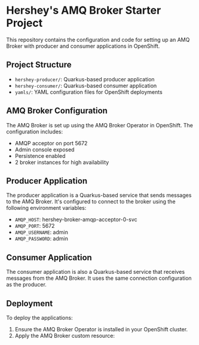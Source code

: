 # Hershey's AMQ Broker Starter Project

This repository contains the configuration and code for setting up an AMQ Broker with producer and consumer applications in OpenShift.

## Project Structure

- `hershey-producer/`: Quarkus-based producer application
- `hershey-consumer/`: Quarkus-based consumer application
- `yamls/`: YAML configuration files for OpenShift deployments

## AMQ Broker Configuration

The AMQ Broker is set up using the AMQ Broker Operator in OpenShift. The configuration includes:

- AMQP acceptor on port 5672
- Admin console exposed
- Persistence enabled
- 2 broker instances for high availability

## Producer Application

The producer application is a Quarkus-based service that sends messages to the AMQ Broker. It's configured to connect to the broker using the following environment variables:

- `AMQP_HOST`: hershey-broker-amqp-acceptor-0-svc
- `AMQP_PORT`: 5672
- `AMQP_USERNAME`: admin
- `AMQP_PASSWORD`: admin

## Consumer Application


The consumer application is also a Quarkus-based service that receives messages from the AMQ Broker. It uses the same connection configuration as the producer.

## Deployment

To deploy the applications:

1. Ensure the AMQ Broker Operator is installed in your OpenShift cluster.
2. Apply the AMQ Broker custom resource:
